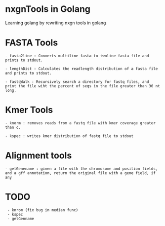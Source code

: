 # nxgnTools in Golang
Learning golang by rewriting nxgn tools in golang

# FASTA Tools 
	- fasta2line : Converts multiline fasta to twoline fasta file and prints to stdout.

	- lengthDist : Calculates the readlength distribution of a fasta file and prints to stdout.

	- fastqWalk : Recursively search a directory for fastq files, and print the file wiht the percent of seqs in the file greater than 30 nt long. 

# Kmer Tools

	- knorm : removes reads from a fastq file with kmer coverage greater than c.

	- kspec : writes kmer distribution of fastq file to stdout


# Alignment tools 

	- getGenename : given a file with the chromosome and position fields, and a gff annotation, return the original file with a gene field, if any

# TODO

	 - knrom (fix bug in median func)
	 - kspec
	 - getGenname
